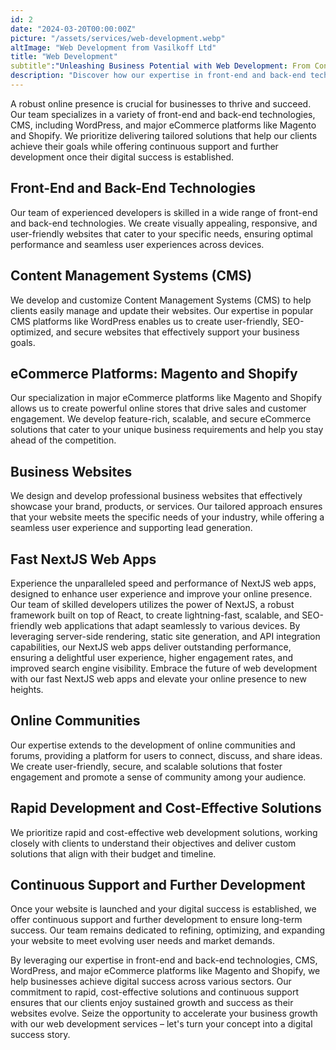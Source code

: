 ```yaml
---
id: 2
date: "2024-03-20T00:00:00Z"
picture: "/assets/services/web-development.webp"
altImage: "Web Development from Vasilkoff Ltd"
title: "Web Development"
subtitle":"Unleashing Business Potential with Web Development: From Concept to Digital Success"
description: "Discover how our expertise in front-end and back-end technologies, CMS, WordPress, and major eCommerce platforms like Magento and Shopify can drive growth in your business."
---
```

A robust online presence is crucial for businesses to thrive and succeed. Our team specializes in a variety of front-end and back-end technologies, CMS, including WordPress, and major eCommerce platforms like Magento and Shopify. We prioritize delivering tailored solutions that help our clients achieve their goals while offering continuous support and further development once their digital success is established.

## Front-End and Back-End Technologies
Our team of experienced developers is skilled in a wide range of front-end and back-end technologies. We create visually appealing, responsive, and user-friendly websites that cater to your specific needs, ensuring optimal performance and seamless user experiences across devices.

## Content Management Systems (CMS)
We develop and customize Content Management Systems (CMS) to help clients easily manage and update their websites. Our expertise in popular CMS platforms like WordPress enables us to create user-friendly, SEO-optimized, and secure websites that effectively support your business goals.

## eCommerce Platforms: Magento and Shopify
Our specialization in major eCommerce platforms like Magento and Shopify allows us to create powerful online stores that drive sales and customer engagement. We develop feature-rich, scalable, and secure eCommerce solutions that cater to your unique business requirements and help you stay ahead of the competition.

## Business Websites
We design and develop professional business websites that effectively showcase your brand, products, or services. Our tailored approach ensures that your website meets the specific needs of your industry, while offering a seamless user experience and supporting lead generation.

## Fast NextJS Web Apps
Experience the unparalleled speed and performance of NextJS web apps, designed to enhance user experience and improve your online presence. Our team of skilled developers utilizes the power of NextJS, a robust framework built on top of React, to create lightning-fast, scalable, and SEO-friendly web applications that adapt seamlessly to various devices. By leveraging server-side rendering, static site generation, and API integration capabilities, our NextJS web apps deliver outstanding performance, ensuring a delightful user experience, higher engagement rates, and improved search engine visibility. Embrace the future of web development with our fast NextJS web apps and elevate your online presence to new heights.

## Online Communities
Our expertise extends to the development of online communities and forums, providing a platform for users to connect, discuss, and share ideas. We create user-friendly, secure, and scalable solutions that foster engagement and promote a sense of community among your audience.

## Rapid Development and Cost-Effective Solutions
We prioritize rapid and cost-effective web development solutions, working closely with clients to understand their objectives and deliver custom solutions that align with their budget and timeline.

## Continuous Support and Further Development
Once your website is launched and your digital success is established, we offer continuous support and further development to ensure long-term success. Our team remains dedicated to refining, optimizing, and expanding your website to meet evolving user needs and market demands.


By leveraging our expertise in front-end and back-end technologies, CMS, WordPress, and major eCommerce platforms like Magento and Shopify, we help businesses achieve digital success across various sectors. Our commitment to rapid, cost-effective solutions and continuous support ensures that our clients enjoy sustained growth and success as their websites evolve. Seize the opportunity to accelerate your business growth with our web development services – let's turn your concept into a digital success story.

